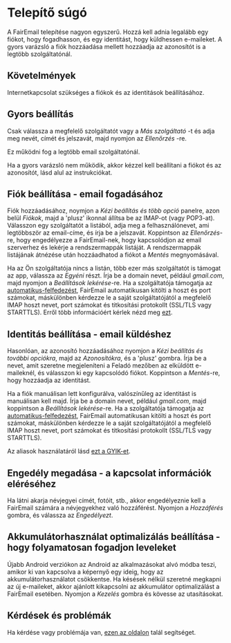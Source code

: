 # Telepítő súgó

A FairEmail telepítése nagyon egyszerű. Hozzá kell adnia legalább egy fiókot, hogy fogadhasson, és egy identitást, hogy küldhessen e-maileket. A gyors varázsló a fiók hozzáadása mellett hozzáadja az azonosítót is a legtöbb szolgáltatónál.

## Követelmények

Internetkapcsolat szükséges a fiókok és az identitások beállításához.

## Gyors beállítás

Csak válassza a megfelelő szolgáltatót vagy a *Más szolgáltató* -t és adja meg nevét, címét és jelszavát, majd nyomjon az *Ellenőrzés* -re.

Ez működni fog a legtöbb email szolgáltatónál.

Ha a gyors varázsló nem működik, akkor kézzel kell beállítani a fiókot és az azonosítót, lásd alul az instrukciókat.

## Fiók beállítása - email fogadásához

Fiók hozzáadásához, noymjon a *Kézi beállítás és több opció* panelre, azon belül *Fiókok*, majd a 'plusz' ikonnal állítsa be az IMAP-ot (vagy POP3-at). Válasszon egy szolgáltatót a listából, adja meg a felhasználónevet, ami legtöbbször az email-címe, és írja be a jelszavát. Koppintson az *Ellenőrzés*-re, hogy engedélyezze a FairEmail-nek, hogy kapcsolódjon az email szerverhez és lekérje a rendszermappák listáját. A rendszermappák listájának átnézése után hozzáadhatod a fiókot a *Mentés* megnyomásával.

Ha az Ön szolgáltatója nincs a listán, több ezer más szolgáltatót is támogat az app, válassza az *Egyéni* részt. Írja be a domain nevet, például *gmail.com*, majd nyomjon a *Beállítások lekérése*-re. Ha a szolgáltatója támogatja az [automatikus-felfedezést](https://tools.ietf.org/html/rfc6186), FairEmail automatikusan kitölti a hoszt és port számokat, máskülönben kérdezze le a saját szolgáltatójától a megfelelő IMAP hoszt nevet, port számokat és titkosítási protokollt (SSL/TLS vagy STARTTLS). Erről több információért kérlek nézd meg [ezt](https://github.com/M66B/FairEmail/blob/master/FAQ.md#authorizing-accounts).

## Identitás beállítása - email küldéshez

Hasonlóan, az azonosító hozzáadásához nyomjon a *Kézi beállítás és további opciókra*, majd az *Azonosítókra*, és a 'plusz' gombra. Írja be a nevet, amit szeretne megjeleníteni a Feladó mezőben az elküldött e-maileknél, és válasszon ki egy kapcsolódó fiókot. Koppintson a *Mentés*-re, hogy hozzáadja az identitást.

Ha a fiók manuálisan lett konfigurálva, valószínűleg az identitást is manuálisan kell majd. Írja be a domain nevet, például *gmail.com*, majd koppintson a *Beállítások lekérése*-re. Ha a szolgáltatója támogatja az [automatikus-felfedezést](https://tools.ietf.org/html/rfc6186), FairEmail automatikusan kitölti a hoszt és port számokat, máskülönben kérdezze le a saját szolgáltatójától a megfelelő IMAP hoszt nevet, port számokat és titkosítási protokollt (SSL/TLS vagy STARTTLS).

Az aliasok használatáról lásd [ezt a GYIK-et](https://github.com/M66B/FairEmail/blob/master/FAQ.md#FAQ9).

## Engedély megadása - a kapcsolat információk eléréséhez

Ha látni akarja névjegyei címét, fotóit, stb., akkor engedélyeznie kell a FairEmail számára a névjegyekhez való hozzáférést. Nyomjon a *Hozzáférés* gombra, és válassza az *Engedélyezt*.

## Akkumulátorhasználat optimalizálás beállítása - hogy folyamatosan fogadjon leveleket

Újabb Android verziókon az Android az alkalmazásokat alvó módba teszi, amikor ki van kapcsolva a képernyő egy ideig, hogy az akkumulátorhasználatot csökkentse. Ha késések nélkül szeretné megkapni az új e-maileket, akkor ajánlott kikapcsolni az akkumulátor optimalizálást a FairEmail esetében. Nyomjon a *Kezelés* gombra és kövesse az utasításokat.

## Kérdések és problémák

Ha kérdése vagy problémája van, [ezen az oldalon](https://github.com/M66B/FairEmail/blob/master/FAQ.md) talál segítséget.